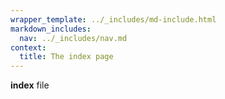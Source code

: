 ```yaml
---
wrapper_template: ../_includes/md-include.html
markdown_includes:
  nav: ../_includes/nav.md
context:
  title: The index page
---
```


**index** file
